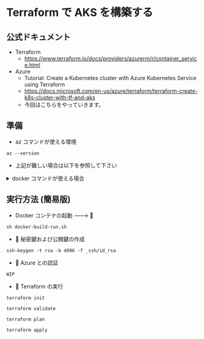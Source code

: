 # Terraform で AKS を構築する

## 公式ドキュメント

+ Terraform
  + https://www.terraform.io/docs/providers/azurerm/r/container_service.html
+ Azure
  + Tutorial: Create a Kubernetes cluster with Azure Kubernetes Service using Terraform
  + https://docs.microsoft.com/en-us/azure/terraform/terraform-create-k8s-cluster-with-tf-and-aks
  + 今回はこちらをやっていきます。

## 準備

+ az コマンドが使える環境

```
az --version
```

+ 上記が難しい場合は以下を参照して下さい

<details>
<summary>docker コマンドが使える場合</summary>

```
cd prepare
sh docker-build.sh
```


</details>


## 実行方法 (簡易版)

+ Docker コンテナの起動 ---> :whale:

```
sh docker-build-run.sh
```

+ :whale: 秘密鍵および公開鍵の作成

```
ssh-keygen -t rsa -b 4096 -f _ssh/id_rsa
```

+ :whale: Azure との認証

```
WIP
```

+ :whale: Terraform の実行

```
terraform init
```
```
terraform validate
```
```
terraform plan
```
```
terraform apply
```
